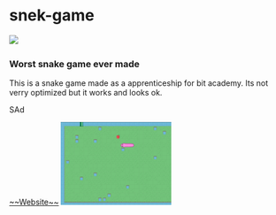 # snek-game
<a><img src='https://img.shields.io/tokei/lines/github/MrPotato-04/snek-game?style=plastic'></a>
<br>
### Worst snake game ever made
<p>
  This is a snake game made as a apprenticeship for bit academy.
  Its not verry optimized but it works and looks ok.
  
  SAd
</p>
<a href='https://snek-on-crack.mrpotato-04.nl/'>~~Website~~</a>
<a><img src='/snake-game.jpg' width="200"></a>
